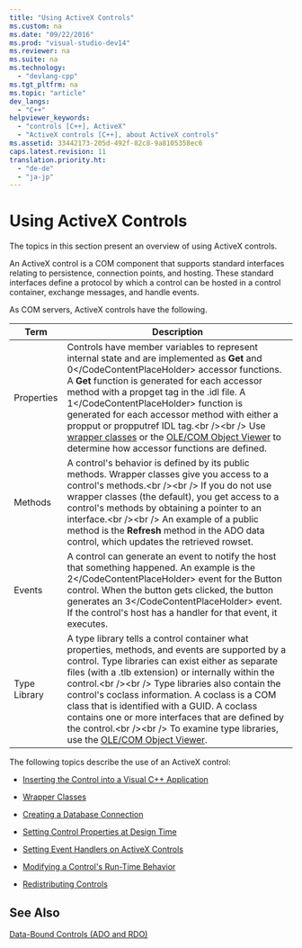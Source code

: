 ```yaml
---
title: "Using ActiveX Controls"
ms.custom: na
ms.date: "09/22/2016"
ms.prod: "visual-studio-dev14"
ms.reviewer: na
ms.suite: na
ms.technology: 
  - "devlang-cpp"
ms.tgt_pltfrm: na
ms.topic: "article"
dev_langs: 
  - "C++"
helpviewer_keywords: 
  - "controls [C++], ActiveX"
  - "ActiveX controls [C++], about ActiveX controls"
ms.assetid: 33442173-205d-492f-82c8-9a8105358ec6
caps.latest.revision: 11
translation.priority.ht: 
  - "de-de"
  - "ja-jp"
---
```

# Using ActiveX Controls
The topics in this section present an overview of using ActiveX controls.  
  
 An ActiveX control is a COM component that supports standard interfaces relating to persistence, connection points, and hosting. These standard interfaces define a protocol by which a control can be hosted in a control container, exchange messages, and handle events.  
  
 As COM servers, ActiveX controls have the following.  
  
|Term|Description|  
|----------|-----------------|  
|Properties|Controls have member variables to represent internal state and are implemented as **Get** and <CodeContentPlaceHolder>0\</CodeContentPlaceHolder> accessor functions. A **Get** function is generated for each accessor method with a propget tag in the .idl file. A <CodeContentPlaceHolder>1\</CodeContentPlaceHolder> function is generated for each accessor method with either a propput or propputref IDL tag.\<br />\<br /> Use [wrapper classes](../vs140/wrapper-classes.md) or the [OLE/COM Object Viewer](../vs140/using-the-ole-com-object-viewer.md) to determine how accessor functions are defined.|  
|Methods|A control's behavior is defined by its public methods. Wrapper classes give you access to a control's methods.\<br />\<br /> If you do not use wrapper classes (the default), you get access to a control's methods by obtaining a pointer to an interface.\<br />\<br /> An example of a public method is the **Refresh** method in the ADO data control, which updates the retrieved rowset.|  
|Events|A control can generate an event to notify the host that something happened. An example is the <CodeContentPlaceHolder>2\</CodeContentPlaceHolder> event for the Button control. When the button gets clicked, the button generates an <CodeContentPlaceHolder>3\</CodeContentPlaceHolder> event. If the control's host has a handler for that event, it executes.|  
|Type Library|A type library tells a control container what properties, methods, and events are supported by a control. Type libraries can exist either as separate files (with a .tlb extension) or internally within the control.\<br />\<br /> Type libraries also contain the control's coclass information. A coclass is a COM class that is identified with a GUID. A coclass contains one or more interfaces that are defined by the control.\<br />\<br /> To examine type libraries, use the [OLE/COM Object Viewer](../vs140/using-the-ole-com-object-viewer.md).|  
  
 The following topics describe the use of an ActiveX control:  
  
-   [Inserting the Control into a Visual C++ Application](../vs140/inserting-the-control-into-a-visual-c---application.md)  
  
-   [Wrapper Classes](../vs140/wrapper-classes.md)  
  
-   [Creating a Database Connection](../vs140/creating-database-connections.md)  
  
-   [Setting Control Properties at Design Time](../vs140/setting-control-properties-at-design-time.md)  
  
-   [Setting Event Handlers on ActiveX Controls](../vs140/setting-event-handlers-on-activex-controls.md)  
  
-   [Modifying a Control's Run-Time Behavior](../vs140/modifying-a-control-s-run-time-behavior.md)  
  
-   [Redistributing Controls](../vs140/redistributing-controls.md)  
  
## See Also  
 [Data-Bound Controls (ADO and RDO)](../vs140/data-bound-controls--ado-and-rdo-.md)